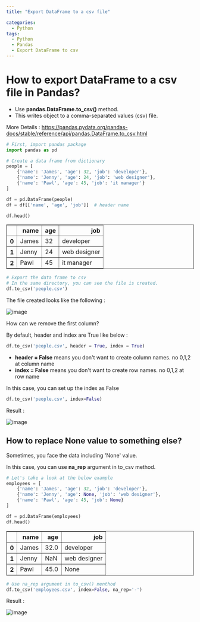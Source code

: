 ```yaml
---
title: "Export DataFrame to a csv file"

categories:
  - Python
tags:
  - Python
  - Pandas
  - Export DataFrame to csv
---
```


# How to export DataFrame to a csv file in Pandas?

- Use __pandas.DataFrame.to_csv()__ method.
- This writes object to a comma-separated values (csv) file.

More Details : https://pandas.pydata.org/pandas-docs/stable/reference/api/pandas.DataFrame.to_csv.html


```python
# First, import pandas package
import pandas as pd
```


```python
# Create a data frame from dictionary
people = [
    {'name': 'James', 'age': 32, 'job': 'developer'},
    {'name': 'Jenny', 'age': 24, 'job': 'web designer'},
    {'name': 'Pawl', 'age': 45, 'job': 'it manager'}
]

df = pd.DataFrame(people)
df = df[['name', 'age', 'job']]  # header name

df.head()
```




<div>
<style scoped>
    .dataframe tbody tr th:only-of-type {
        vertical-align: middle;
    }

    .dataframe tbody tr th {
        vertical-align: top;
    }

    .dataframe thead th {
        text-align: right;
    }
</style>
<table border="1" class="dataframe">
  <thead>
    <tr style="text-align: right;">
      <th></th>
      <th>name</th>
      <th>age</th>
      <th>job</th>
    </tr>
  </thead>
  <tbody>
    <tr>
      <th>0</th>
      <td>James</td>
      <td>32</td>
      <td>developer</td>
    </tr>
    <tr>
      <th>1</th>
      <td>Jenny</td>
      <td>24</td>
      <td>web designer</td>
    </tr>
    <tr>
      <th>2</th>
      <td>Pawl</td>
      <td>45</td>
      <td>it manager</td>
    </tr>
  </tbody>
</table>
</div>




```python
# Export the data frame to csv
# In the same directory, you can see the file is created.
df.to_csv('people.csv')
```

The file created looks like the following :

![image](https://user-images.githubusercontent.com/79891496/110217977-2582a080-7e85-11eb-8f49-087db69de091.png)


How can we remove the first column?

By default, header and index are True like below :
```python
df.to_csv('people.csv', header = True, index = True)
```

- **header = False** means you don't want to create column names. no 0,1,2 at column name
- **index = False** means you don't want to create row names. no 0,1,2 at row name

In this case, you can set up the index as False


```python
df.to_csv('people.csv', index=False)
```

Result : 

![image](https://user-images.githubusercontent.com/79891496/110217997-3fbc7e80-7e85-11eb-8fb7-45fb891ffab8.png)

## How to replace None value to something else?

Sometimes, you face the data including 'None' value.

In this case, you can use __na_rep__ argument in to_csv method.


```python
# Let's take a look at the below example
employees = [
    {'name': 'James', 'age': 32, 'job': 'developer'},
    {'name': 'Jenny', 'age': None, 'job': 'web designer'},
    {'name': 'Pawl', 'age': 45, 'job': None}
]

df = pd.DataFrame(employees)
df.head()
```




<div>
<style scoped>
    .dataframe tbody tr th:only-of-type {
        vertical-align: middle;
    }

    .dataframe tbody tr th {
        vertical-align: top;
    }

    .dataframe thead th {
        text-align: right;
    }
</style>
<table border="1" class="dataframe">
  <thead>
    <tr style="text-align: right;">
      <th></th>
      <th>name</th>
      <th>age</th>
      <th>job</th>
    </tr>
  </thead>
  <tbody>
    <tr>
      <th>0</th>
      <td>James</td>
      <td>32.0</td>
      <td>developer</td>
    </tr>
    <tr>
      <th>1</th>
      <td>Jenny</td>
      <td>NaN</td>
      <td>web designer</td>
    </tr>
    <tr>
      <th>2</th>
      <td>Pawl</td>
      <td>45.0</td>
      <td>None</td>
    </tr>
  </tbody>
</table>
</div>




```python
# Use na_rep argument in to_csv() menthod
df.to_csv('employees.csv', index=False, na_rep='-')
```

Result : 

![image](https://user-images.githubusercontent.com/79891496/110218000-51058b00-7e85-11eb-8bc7-7b42d9002530.png)


```python

```
